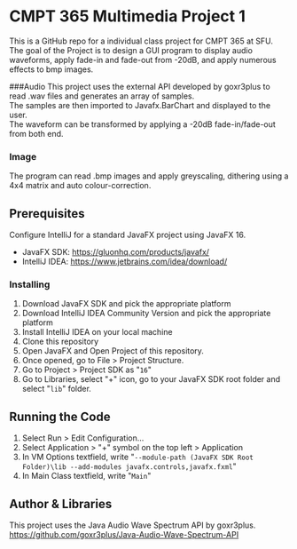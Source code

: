 # CMPT 365 Multimedia Project 1
This is a GitHub repo for a individual class project for CMPT 365 at SFU.
The goal of the Project is to design a GUI program to display audio waveforms, apply fade-in and fade-out from -20dB, and apply numerous effects to bmp images.

###Audio
This project uses the external API developed by goxr3plus to read .wav files and generates an array of samples.\
The samples are then imported to Javafx.BarChart and displayed to the user.\
The waveform can be transformed by applying a -20dB fade-in/fade-out from both end.

### Image
The program can read .bmp images and apply greyscaling, dithering using a 4x4 matrix and auto colour-correction.


## Prerequisites
Configure IntelliJ for a standard JavaFX project using JavaFX 16.

* JavaFX SDK: https://gluonhq.com/products/javafx/
* IntelliJ IDEA: https://www.jetbrains.com/idea/download/

### Installing

1. Download JavaFX SDK and pick the appropriate platform
2. Download IntelliJ IDEA Community Version and pick the appropriate platform
3. Install IntelliJ IDEA on your local machine
4. Clone this repository
5. Open JavaFX and Open Project of this repository.
6. Once opened, go to File > Project Structure.
7. Go to Project > Project SDK as "`16`"
8. Go to Libraries, select "+" icon, go to your JavaFX SDK root folder and select "`lib`" folder.

## Running the Code

1. Select Run > Edit Configuration...
2. Select Application > "+" symbol on the top left > Application
3. In VM Options textfield, write "`--module-path (JavaFX SDK Root Folder)\lib --add-modules javafx.controls,javafx.fxml`"
4. In Main Class textfield, write "`Main`"

## Author & Libraries

This project uses the Java Audio Wave Spectrum API by goxr3plus.\
https://github.com/goxr3plus/Java-Audio-Wave-Spectrum-API

